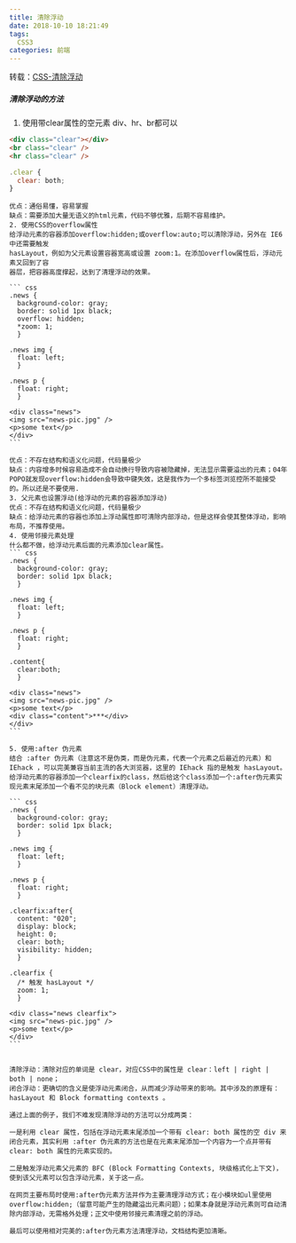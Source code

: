 ```yaml
---
title: 清除浮动
date: 2018-10-10 18:21:49
tags: 
  CSS3
categories: 前端
---
```

转载：[CSS-清除浮动](https://segmentfault.com/a/1190000004865198)

##### 清除浮动的方法
1.  使用带clear属性的空元素 div、hr、br都可以
``` html
<div class="clear"></div>
<br class="clear" />
<hr class="clear" />
```
``` js
.clear {
  clear: both;
}
```
````
优点：通俗易懂，容易掌握
缺点：需要添加大量无语义的html元素，代码不够优雅，后期不容易维护。
2. 使用CSS的overflow属性
给浮动元素的容器添加overflow:hidden;或overflow:auto;可以清除浮动，另外在 IE6 中还需要触发
hasLayout，例如为父元素设置容器宽高或设置 zoom:1。在添加overflow属性后，浮动元素又回到了容
器层，把容器高度撑起，达到了清理浮动的效果。

``` css
.news {
  background-color: gray;
  border: solid 1px black;
  overflow: hidden;
  *zoom: 1;
  }

.news img {
  float: left;
  }

.news p {
  float: right;
  }

<div class="news">
<img src="news-pic.jpg" />
<p>some text</p>
</div>
``` 

优点：不存在结构和语义化问题，代码量极少
缺点：内容增多时候容易造成不会自动换行导致内容被隐藏掉，无法显示需要溢出的元素；04年POPO就发现overflow:hidden会导致中键失效，这是我作为一个多标签浏览控所不能接受的。所以还是不要使用.
3. 父元素也设置浮动(给浮动的元素的容器添加浮动)
优点：不存在结构和语义化问题，代码量极少
缺点：给浮动元素的容器也添加上浮动属性即可清除内部浮动，但是这样会使其整体浮动，影响布局，不推荐使用。
4. 使用邻接元素处理
什么都不做，给浮动元素后面的元素添加clear属性。
``` css
.news {
  background-color: gray;
  border: solid 1px black;
  }

.news img {
  float: left;
  }

.news p {
  float: right;
  }

.content{
  clear:both;
  }

<div class="news">
<img src="news-pic.jpg" />
<p>some text</p>
<div class="content">***</div>
</div>
```

5. 使用:after 伪元素
结合 :after 伪元素（注意这不是伪类，而是伪元素，代表一个元素之后最近的元素）和 IEhack ，可以完美兼容当前主流的各大浏览器，这里的 IEhack 指的是触发 hasLayout。
给浮动元素的容器添加一个clearfix的class，然后给这个class添加一个:after伪元素实现元素末尾添加一个看不见的块元素（Block element）清理浮动。

``` css
.news {
  background-color: gray;
  border: solid 1px black;
  }

.news img {
  float: left;
  }

.news p {
  float: right;
  }

.clearfix:after{
  content: "020"; 
  display: block; 
  height: 0; 
  clear: both; 
  visibility: hidden;  
  }

.clearfix {
  /* 触发 hasLayout */ 
  zoom: 1; 
  }

<div class="news clearfix">
<img src="news-pic.jpg" />
<p>some text</p>
</div>
```


清除浮动：清除对应的单词是 clear，对应CSS中的属性是 clear：left | right | both | none；
闭合浮动：更确切的含义是使浮动元素闭合，从而减少浮动带来的影响。其中涉及的原理有：hasLayout 和 Block formatting contexts 。

通过上面的例子，我们不难发现清除浮动的方法可以分成两类：

一是利用 clear 属性，包括在浮动元素末尾添加一个带有 clear: both 属性的空 div 来闭合元素，其实利用 :after 伪元素的方法也是在元素末尾添加一个内容为一个点并带有 clear: both 属性的元素实现的。

二是触发浮动元素父元素的 BFC (Block Formatting Contexts, 块级格式化上下文)，使到该父元素可以包含浮动元素，关于这一点。

在网页主要布局时使用:after伪元素方法并作为主要清理浮动方式；在小模块如ul里使用overflow:hidden;（留意可能产生的隐藏溢出元素问题）；如果本身就是浮动元素则可自动清除内部浮动，无需格外处理；正文中使用邻接元素清理之前的浮动。

最后可以使用相对完美的:after伪元素方法清理浮动，文档结构更加清晰。